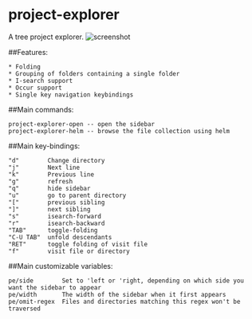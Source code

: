 # project-explorer
A tree project explorer.
![screenshot](https://github.com/sabof/project-explorer/raw/master/screenshot.png)

##Features:

    * Folding
    * Grouping of folders containing a single folder
    * I-search support
    * Occur support
    * Single key navigation keybindings

##Main commands:

    project-explorer-open -- open the sidebar
    project-explorer-helm -- browse the file collection using helm

##Main key-bindings:

    "d"        Change directory
    "j"        Next line
    "k"        Previous line
    "g"        refresh
    "q"        hide sidebar
    "u"        go to parent directory
    "["        previous sibling
    "]"        next sibling
    "s"        isearch-forward
    "r"        isearch-backward
    "TAB"      toggle-folding
    "C-U TAB"  unfold descendants
    "RET"      toggle folding of visit file
    "f"        visit file or directory

##Main customizable variables:

    pe/side        Set to 'left or 'right, depending on which side you want the sidebar to appear
    pe/width       The width of the sidebar when it first appears
    pe/omit-regex  Files and directories matching this regex won't be traversed
